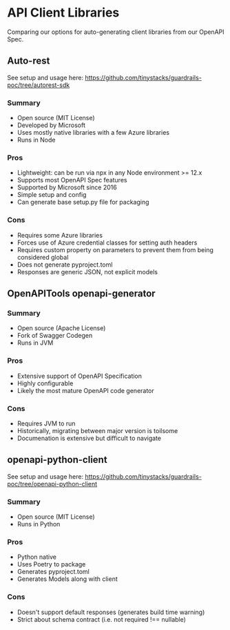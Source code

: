 # API Client Libraries
Comparing our options for auto-generating client libraries from our OpenAPI Spec.

## Auto-rest
See setup and usage here: https://github.com/tinystacks/guardrails-poc/tree/autorest-sdk
### Summary
  - Open source (MIT License)
  - Developed by Microsoft
  - Uses mostly native libraries with a few Azure libraries
  - Runs in Node

### Pros
  - Lightweight: can be run via npx in any Node environment >= 12.x
  - Supports most OpenAPI Spec features
  - Supported by Microsoft since 2016
  - Simple setup and config
  - Can generate base setup.py file for packaging
### Cons
  - Requires some Azure libraries
  - Forces use of Azure credential classes for setting auth headers
  - Requires custom property on parameters to prevent them from being considered global
  - Does not generate pyproject.toml
  - Responses are generic JSON, not explicit models

## OpenAPITools openapi-generator
### Summary
  - Open source (Apache License)
  - Fork of Swagger Codegen
  - Runs in JVM

### Pros
  - Extensive support of OpenAPI Specification
  - Highly configurable
  - Likely the most mature OpenAPI code generator

### Cons
  - Requires JVM to run
  - Historically, migrating between major version is toilsome
  - Documenation is extensive but difficult to navigate


## openapi-python-client
See setup and usage here: https://github.com/tinystacks/guardrails-poc/tree/openapi-python-client
### Summary
  - Open source (MIT License)
  - Runs in Python

### Pros
  - Python native
  - Uses Poetry to package
  - Generates pyproject.toml
  - Generates Models along with client

### Cons
  - Doesn't support default responses (generates build time warning)
  - Strict about schema contract (i.e. not required !== nullable)